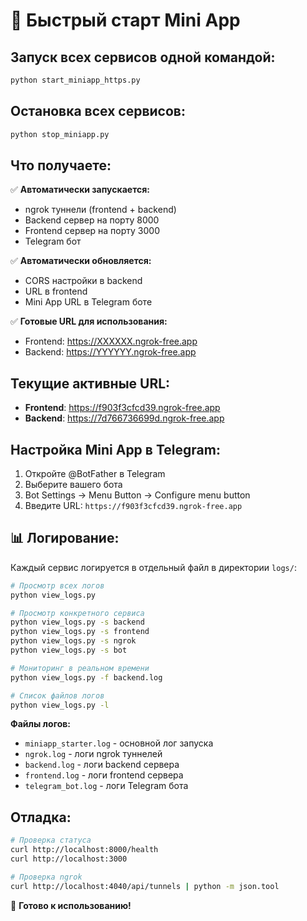 # 🚀 Быстрый старт Mini App

## Запуск всех сервисов одной командой:

```bash
python start_miniapp_https.py
```

## Остановка всех сервисов:

```bash
python stop_miniapp.py
```

## Что получаете:

✅ **Автоматически запускается:**
- ngrok туннели (frontend + backend)
- Backend сервер на порту 8000
- Frontend сервер на порту 3000  
- Telegram бот

✅ **Автоматически обновляется:**
- CORS настройки в backend
- URL в frontend
- Mini App URL в Telegram боте

✅ **Готовые URL для использования:**
- Frontend: https://XXXXXX.ngrok-free.app
- Backend: https://YYYYYY.ngrok-free.app

## Текущие активные URL:

- **Frontend**: https://f903f3cfcd39.ngrok-free.app
- **Backend**: https://7d766736699d.ngrok-free.app

## Настройка Mini App в Telegram:

1. Откройте @BotFather в Telegram
2. Выберите вашего бота
3. Bot Settings → Menu Button → Configure menu button
4. Введите URL: `https://f903f3cfcd39.ngrok-free.app`

## 📊 Логирование:

Каждый сервис логируется в отдельный файл в директории `logs/`:

```bash
# Просмотр всех логов
python view_logs.py

# Просмотр конкретного сервиса
python view_logs.py -s backend
python view_logs.py -s frontend
python view_logs.py -s ngrok
python view_logs.py -s bot

# Мониторинг в реальном времени
python view_logs.py -f backend.log

# Список файлов логов
python view_logs.py -l
```

**Файлы логов:**
- `miniapp_starter.log` - основной лог запуска
- `ngrok.log` - логи ngrok туннелей
- `backend.log` - логи backend сервера
- `frontend.log` - логи frontend сервера
- `telegram_bot.log` - логи Telegram бота

## Отладка:

```bash
# Проверка статуса
curl http://localhost:8000/health
curl http://localhost:3000

# Проверка ngrok
curl http://localhost:4040/api/tunnels | python -m json.tool
```

🎯 **Готово к использованию!** 